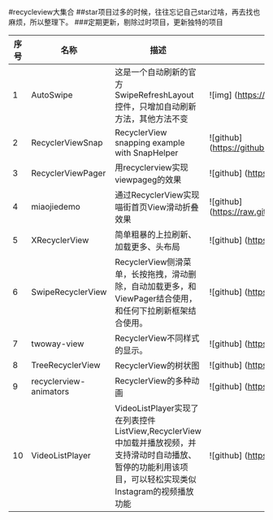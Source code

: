 #recycleview大集合
##star项目过多的时候，往往忘记自己star过啥，再去找也麻烦，所以整理下。
###定期更新，剔除过时项目，更新独特的项目


序号  | 名称  | 描述  |  效果图
--------- | --------  | --------  | --------
1  | AutoSwipe | 这是一个自动刷新的官方SwipeRefreshLayout控件，只增加自动刷新方法，其他方法不变 | ![img] (https://github.com/zynote/AutoSwipe/blob/master/app/ts.gif)
2  | RecyclerViewSnap | RecyclerView snapping example with SnapHelper | ![github] (https://github.com/rubensousa/RecyclerViewSnap/blob/master/screens/snap_googleplay.gif)
3  | RecyclerViewPager | 用recyclerview实现viewpageg的效果 | ![github] (https://github.com/lsjwzh/RecyclerViewPager/blob/master/horizontal.gif)
4  | miaojiedemo | 通过RecyclerView实现喵街首页View滑动折叠效果 | ![github] (https://raw.githubusercontent.com/dongjunkun/miaojiedemo/master/art/mockmiaojie.gif)
5  | XRecyclerView | 简单粗暴的上拉刷新、加载更多、头布局 | ![github] (https://github.com/jianghejie/XRecyclerView/blob/master/art/demo.gif)
6  | SwipeRecyclerView | RecyclerView侧滑菜单，长按拖拽，滑动删除，自动加载更多，和ViewPager结合使用，和任何下拉刷新框架结合使用。 | ![github] (https://github.com/yanzhenjie/SwipeRecyclerView/blob/master/image/1.gif)
7  | twoway-view | RecyclerView不同样式的显示。 | ![github] (https://github.com/lucasr/twoway-view/blob/master/images/sample.png)
8 | TreeRecyclerView | RecyclerView的树状图 | ![github] (https://github.com/nuptboyzhb/TreeRecyclerView/blob/master/demo/demo.gif)
9 | recyclerview-animators | RecyclerView的多种动画 | ![github] (https://github.com/wasabeef/recyclerview-animators/blob/master/art/demo3.gif)
10 | VideoListPlayer | VideoListPlayer实现了在列表控件ListView,RecyclerView中加载并播放视频，并支持滑动时自动播放、暂停的功能利用该项目，可以轻松实现类似Instagram的视频播放功能 | ![github] (https://github.com/waynell/VideoListPlayer/blob/master/art/preview.gif)
